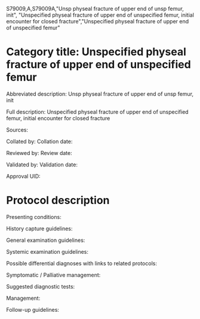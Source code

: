 S79009,A,S79009A,"Unsp physeal fracture of upper end of unsp femur, init", "Unspecified physeal fracture of upper end of unspecified femur, initial encounter for closed fracture","Unspecified physeal fracture of upper end of unspecified femur"
# Category title: Unspecified physeal fracture of upper end of unspecified femur

Abbreviated description: Unsp physeal fracture of upper end of unsp femur, init

Full description: Unspecified physeal fracture of upper end of unspecified femur, initial encounter for closed fracture

Sources:

Collated by:
Collation date:

Reviewed by:
Review date:

Validated by:
Validation date:

Approval UID:

# Protocol description

Presenting conditions:

History capture guidelines:

General examination guidelines:

Systemic examination guidelines:

Possible differential diagnoses with links to related protocols:

Symptomatic / Palliative management:

Suggested diagnostic tests:

Management:

Follow-up guidelines:

